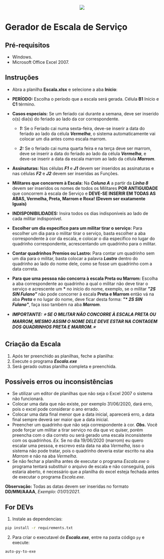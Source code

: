 <p align="center"><img src="https://github.com/coelhocta/Escala/blob/master/img/soldado.ico"></p>

# Gerador de Escala de Serviço

## Pré-requisitos

* Windows.
* Microsoft Office Excel 2007.

## Instruções

* Abra a planilha **Escala.xlsx** e selecione a aba **Inicio**:

* **PERÍODO:** Escolha o período que a escala será gerada. Célula **B1** Início e **C1** término.

* **Casos especiais:** Se um feriado cai durante a semana, deve ser inserido o(s) dia(s) do feriado ao lado da cor correspondente.

  - ***1:*** Se o Feriado cai numa sexta-feira, deve-se inserir a data do feriado ao lado da célula ***Vermelha***, o sistema automaticamente vai colocar um dia antes como escala marrom.

  - ***2:*** Se o feriado cai numa quarta feira e na terça deve ser marrom, deve se inserir a data do feriado ao lado da célula ***Vermelha***, e deve-se inserir a data da escala marrom ao lado da célula ***Marrom***.

* **Assinaturas:** Nas células ***F1*** e ***J1*** devem ser inseridos as assinaturas e nas células ***F2*** e ***J2*** devem ser inseridas as Funções.

* **Militares que concorrem à Escala:** Na ***Coluna A*** a partir da ***Linha 8*** devem ser inseridos os nomes de todos os Militares **POR ANTIGUIDADE** que concorrem à escala de Serviço e **DEVE-SE INSERIR EM TODAS AS ABAS, Vermelha, Preta, Marrom e Roxa! (Devem ser exatamente Iguais)**

* **INDISPONIBILIDADES:** Insira todos os dias indisponíveis ao lado de cada militar indisponível.

* **Escolher um dia específico para um militar tirar o serviço:** Para escolher um dia para o militar tirar o serviço, basta escolher a aba correspondente à cor da escala, e colocar o dia específico no lugar do quadrinho correspondente, acrescentando um quadrinho para o militar.

* **Contar quadrinhos Premios ou Lastro:** Para contar um quadrinho sem um dia para o militar, basta colocar a palavra ***Lastro*** dentro do quadrinho ao lado do nome dele, como se fosse um quadrinho com a data correta.

* **Para que uma pessoa não concorra à escala Preta ou Marrom:** Escolha a aba correspondente ao quadrinho a qual o militar não deve tirar o serviço e acrescente um **\*** no início do nome, exemplo, se o militar ***"2S SIN Fulano"*** não pode concorrer à escala **Preta e Marrom** então vá na aba ***Preta*** e no lugar do nome, deve ficar desta forma: ***"\* 2S SIN Fulano"***, faça isso também na aba ***Marrom***.

* ***IMPORTANTE: ⭐️ SE O MILITAR NÃO CONCORRE À ESCALA PRETA OU MARROM, MESMO ASSIM O NOME DELE DEVE ESTAR NA CONTAGEM DOS QUADRINHOS PRETA E MARROM.⭐️***

## Criação da Escala

1. Após ter preenchido as planilhas, feche a planilha:
2. Execute o programa ***Escala.exe***
3. Será gerado outras planilha completa e preenchida.

## Possíveis erros ou inconsistências

* Se utilizar um editor de planilhas que não seja o Excel 2007 o sistema não funcionará.
* Colocar uma data que não existe, por exemplo 31/06/2020, dará erro, pois o excel pode considerar o ano errado.
* Colocar uma data final menor que a data inicial, aparecerá erro, a data final sempre deverá ser maior que a data inicial.
* Preencher um quadrinho que não seja correspondente à cor. ***Obs.*** Você pode forçar um militar a tirar serviço no dia que vc quiser, porém preencha com o dia correto ou será gerado uma escala inconsistente com os quadrinhos. *Ex.* Se no dia 19/06/2020 (marrom) eu quero escalar uma pessoa, e escrevo esta data na aba *Vermelha*, isso o sistema não pode tratar, pois o quadrinho deveria estar escrito na aba *Marrom* e não na aba *Vermelha*.
* Se não fechar a planilha antes de executar o programa *Escala.exe* o programa tentará substituir o arquivo de escala e não conseguirá, pois estaria aberto, é necessário que a planilha do excel esteja fechada antes de executar o programa *Escala.exe*.

**Observação:** Todas as datas devem ser inseridas no formato **DD/MM/AAAA**, *Exemplo: 01/01/2021*.

## For DEVs

1. Instale as dependencias:

```sh
pip install -r requirements.txt
```
2. Para criar o executavel de ***Escala.exe***, entre na pasta código `py` e execute:
```sh
auto-py-to-exe
```
